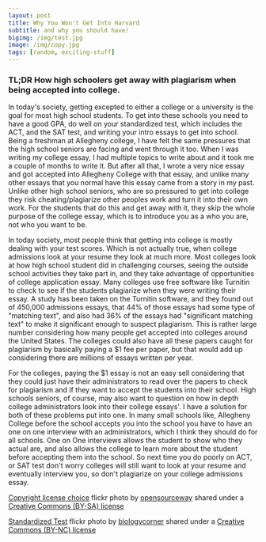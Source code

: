 ```yaml
---
layout: post
title: Why You Won't Get Into Harvard
subtitle: and why you should have!
bigimg: /img/test.jpg
image: /img/copy.jpg
tags: [random, exciting-stuff]
---
```


### TL;DR How high schoolers get away with plagiarism when being accepted into college.

In today's society, getting excepted to either a college or a university is the goal for most high school students. To get into these schools you need to have a good GPA, do well on your standardized test, which includes the ACT, and the SAT test, and writing your intro essays to get into school. Being a freshman at Allegheny college, I have felt the same pressures that the high school seniors are facing and went through it too. When I was writing my college essay, I had multiple topics to write about and it took me a couple of months to write it. But after all that, I wrote a very nice essay and got accepted into Allegheny College with that essay, and unlike many other essays that you normal have this essay came from a story in my past. Unlike other high school seniors, who are so pressured to get into college they risk cheating/plagiarize other peoples work and turn it into their own work. For the students that do this and get away with it, they skip the whole purpose of the college essay, which is to introduce you as a who you are, not who you want to be.

In today society, most people think that getting into college is mostly dealing with your test scores. Which is not actually true, when college admissions look at your resume they look at much more. Most colleges look at how high school student did in challenging courses, seeing the outside school activities they take part in, and they take advantage of opportunities of college application essay. Many colleges use free software like Turnitin to check to see if the students plagiarize when they were writing their essay. A study has been taken on the Turnitin software, and they found out of 450,000 admissions essays, that 44% of those essays had some type of "matching text", and also had 36% of the essays had "significant matching text" to make it significant enough to suspect plagiarism. This is rather large number considering how many people get accepted into colleges around the United States. The colleges could also have all these papers caught for plagiarism by basically paying a $1 fee per paper, but that would add up considering there are millions of essays written per year.              

For the colleges, paying the $1 essay is not an easy sell considering that they could just have their administrators to read over the papers to check for plagiarism and if they want to accept the students into their school. High schools seniors, of course, may also want to question on how in depth college administrators look into their college essays'. I have a solution for both of these problems put into one. In many small schools like, Allegheny College before the school accepts you into the school you have to have an one on one interview with an administrators, which I think they should do for all schools. One on One interviews allows the student to show who they actual are, and also allows the college to learn more about the student before accepting them into the school. So next time you do poorly on ACT, or SAT test don't worry colleges will still want to look at your resume and eventually interview you, so don't plagiarize on your college admissions essay.





<a title="Copyright license choice" href="https://flickr.com/photos/opensourceway/4371001458">Copyright license choice</a> flickr photo by <a href="https://flickr.com/people/opensourceway">opensourceway</a> shared under a <a href="https://creativecommons.org/licenses/by-sa/2.0/">Creative Commons (BY-SA) license</a> </small>

<a title="Standardized Test" href="https://flickr.com/photos/biologycorner/4728093020">Standardized Test</a> flickr photo by <a href="https://flickr.com/people/biologycorner">biologycorner</a> shared under a <a href="https://creativecommons.org/licenses/by-nc/2.0/">Creative Commons (BY-NC) license</a> </small>
